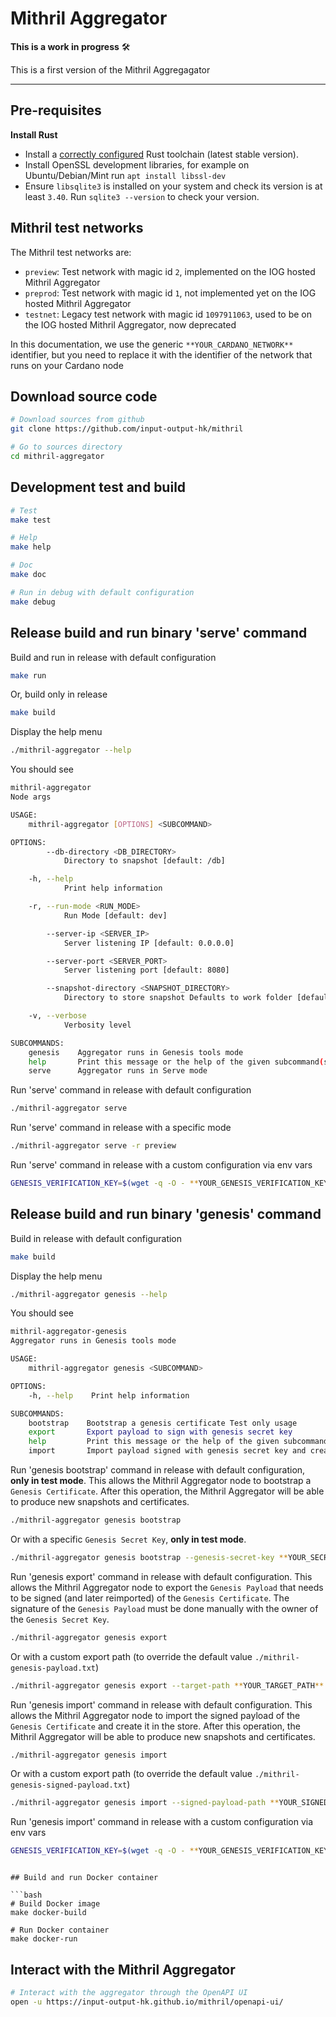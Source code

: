 # Mithril Aggregator

**This is a work in progress** :hammer_and_wrench:

This is a first version of the Mithril Aggregagator

---

## Pre-requisites

**Install Rust**

- Install a [correctly configured](https://www.rust-lang.org/learn/get-started) Rust toolchain (latest stable version).
- Install OpenSSL development libraries, for example on Ubuntu/Debian/Mint run `apt install libssl-dev`
- Ensure `libsqlite3` is installed on your system and check its version is at least `3.40`. Run `sqlite3 --version` to check your version.

## Mithril test networks

The Mithril test networks are:

- `preview`: Test network with magic id `2`, implemented on the IOG hosted Mithril Aggregator
- `preprod`: Test network with magic id `1`, not implemented yet on the IOG hosted Mithril Aggregator
- `testnet`: Legacy test network with magic id `1097911063`, used to be on the IOG hosted Mithril Aggregator, now deprecated

In this documentation, we use the generic `**YOUR_CARDANO_NETWORK**` identifier, but you need to replace it with the identifier of the network that runs on your Cardano node

## Download source code

```bash
# Download sources from github
git clone https://github.com/input-output-hk/mithril

# Go to sources directory
cd mithril-aggregator
```

## Development test and build

```bash
# Test
make test

# Help
make help

# Doc
make doc

# Run in debug with default configuration
make debug
```

## Release build and run binary 'serve' command

Build and run in release with default configuration

```bash
make run
```

Or, build only in release

```bash
make build
```

Display the help menu

```bash
./mithril-aggregator --help
```

You should see

```bash
mithril-aggregator 
Node args

USAGE:
    mithril-aggregator [OPTIONS] <SUBCOMMAND>

OPTIONS:
        --db-directory <DB_DIRECTORY>
            Directory to snapshot [default: /db]

    -h, --help
            Print help information

    -r, --run-mode <RUN_MODE>
            Run Mode [default: dev]

        --server-ip <SERVER_IP>
            Server listening IP [default: 0.0.0.0]

        --server-port <SERVER_PORT>
            Server listening port [default: 8080]

        --snapshot-directory <SNAPSHOT_DIRECTORY>
            Directory to store snapshot Defaults to work folder [default: .]

    -v, --verbose
            Verbosity level

SUBCOMMANDS:
    genesis    Aggregator runs in Genesis tools mode
    help       Print this message or the help of the given subcommand(s)
    serve      Aggregator runs in Serve mode
```

Run 'serve' command in release with default configuration

```bash
./mithril-aggregator serve
```

Run 'serve' command in release with a specific mode

```bash
./mithril-aggregator serve -r preview
```

Run 'serve' command in release with a custom configuration via env vars

```bash
GENESIS_VERIFICATION_KEY=$(wget -q -O - **YOUR_GENESIS_VERIFICATION_KEY**) RUN_INTERVAL=60000 NETWORK=**YOUR_CARDANO_NETWORK** ./mithril-aggregator serve
```

## Release build and run binary 'genesis' command

Build in release with default configuration

```bash
make build
```

Display the help menu

```bash
./mithril-aggregator genesis --help
```

You should see

```bash
mithril-aggregator-genesis 
Aggregator runs in Genesis tools mode

USAGE:
    mithril-aggregator genesis <SUBCOMMAND>

OPTIONS:
    -h, --help    Print help information

SUBCOMMANDS:
    bootstrap    Bootstrap a genesis certificate Test only usage
    export       Export payload to sign with genesis secret key
    help         Print this message or the help of the given subcommand(s)
    import       Import payload signed with genesis secret key and create & import a genesis certificate
```

Run 'genesis bootstrap' command in release with default configuration, **only in test mode**.
This allows the Mithril Aggregator node to bootstrap a `Genesis Certificate`. After this operation, the Mithril Aggregator will be able to produce new snapshots and certificates.

```bash
./mithril-aggregator genesis bootstrap
```

Or with a specific `Genesis Secret Key`, **only in test mode**.

```bash
./mithril-aggregator genesis bootstrap --genesis-secret-key **YOUR_SECRET_KEY*
```

Run 'genesis export' command in release with default configuration.
This allows the Mithril Aggregator node to export the `Genesis Payload` that needs to be signed (and later reimported) of the `Genesis Certificate`. The signature of the `Genesis Payload` must be done manually with the owner of the `Genesis Secret Key`.

```bash
./mithril-aggregator genesis export
```

Or with a custom export path (to override the default value `./mithril-genesis-payload.txt`)

```bash
./mithril-aggregator genesis export --target-path **YOUR_TARGET_PATH**
```

Run 'genesis import' command in release with default configuration.
This allows the Mithril Aggregator node to import the signed payload of the `Genesis Certificate` and create it in the store. After this operation, the Mithril Aggregator will be able to produce new snapshots and certificates.

```bash
./mithril-aggregator genesis import
```

Or with a custom export path (to override the default value `./mithril-genesis-signed-payload.txt`)

```bash
./mithril-aggregator genesis import --signed-payload-path **YOUR_SIGNED_PAYLOAD_PATH**
```

Run 'genesis import' command in release with a custom configuration via env vars

```bash
GENESIS_VERIFICATION_KEY=$(wget -q -O - **YOUR_GENESIS_VERIFICATION_KEY**) RUN_INTERVAL=60000 NETWORK=**YOUR_CARDANO_NETWORK** ./mithril-aggregator genesis import
```

```

## Build and run Docker container

```bash
# Build Docker image
make docker-build

# Run Docker container
make docker-run
```

## Interact with the Mithril Aggregator

```bash
# Interact with the aggregator through the OpenAPI UI
open -u https://input-output-hk.github.io/mithril/openapi-ui/
```

